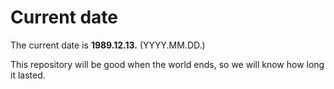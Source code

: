 # Current date

The current date is **1989.12.13.** (YYYY.MM.DD.)

This repository will be good when the world ends, so we will know how long it lasted.